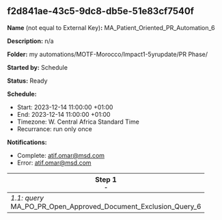 ## f2d841ae-43c5-9dc8-db5e-51e83cf7540f

**Name** (not equal to External Key)**:** MA_Patient_Oriented_PR_Automation_6

**Description:** n/a

**Folder:** my automations/MOTF-Morocco/Impact1-5yrupdate/PR Phase/

**Started by:** Schedule

**Status:** Ready

**Schedule:**

* Start: 2023-12-14 11:00:00 +01:00
* End: 2023-12-14 11:00:00 +01:00
* Timezone: W. Central Africa Standard Time
* Recurrance: run only once

**Notifications:**

* Complete: atif.omar@msd.com
* Error: atif.omar@msd.com

| Step 1<br>_<small>-</small>_ |
| --- |
| _1.1: query_<br>MA_PO_PR_Open_Approved_Document_Exclusion_Query_6 |
